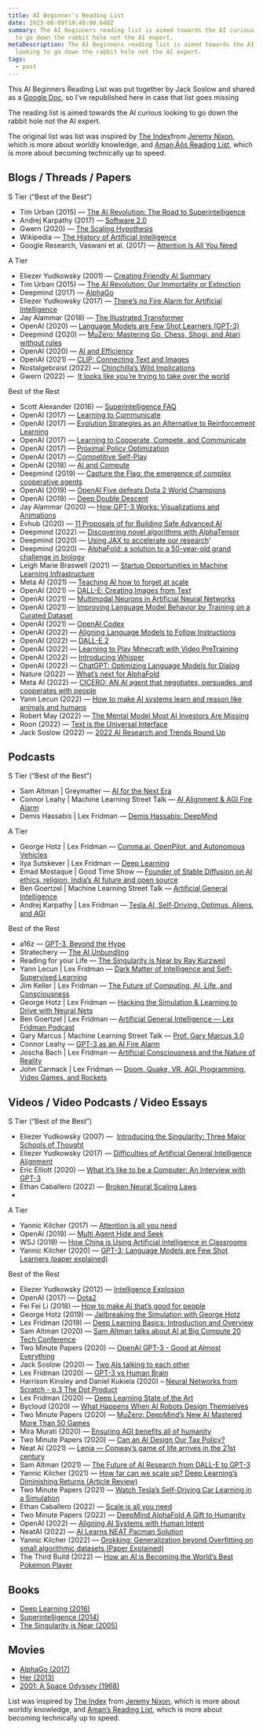 ```yaml
---
title: AI Beginner's Reading List
date: 2023-06-09T19:40:00.640Z
summary: The AI Beginners reading list is aimed towards the AI curious looking
  to go down the rabbit hole not the AI expert.
metaDescription: The AI Beginners reading list is aimed towards the AI curious
  looking to go down the rabbit hole not the AI expert.
tags:
  - post
---
```

This AI Beginners Reading List was put together by Jack Soslow and shared as a [Google Doc](https://docs.google.com/document/d/1bEQM1W-1fzSVWNbS4ne5PopB2b7j8zD4Jc3nm4rbK-U/edit), so I've republished here in case that list goes missing

The reading list is aimed towards the AI curious looking to go down the rabbit hole not the AI expert.

The original list was list was inspired by [The Index](https://docs.google.com/document/d/16GRHrEqy1p_ZrmLWIn0eUW4ELcEzol619pcZjRpCefM/edit)from [Jeremy Nixon](https://twitter.com/JvNixon), which is more about worldly knowledge, and [Aman‚Äôs Reading List](https://aman.ai/read/), which is more about becoming technically up to speed.

## Blogs / Threads / Papers

S Tier (“Best of the Best”)

* Tim Urban (2015) — [The AI Revolution: The Road to Superintelligence](https://waitbutwhy.com/2015/01/artificial-intelligence-revolution-1.html)
* Andrej Karpathy (2017) — [Software 2.0](https://karpathy.medium.com/)
* Gwern (2020) — [The Scaling Hypothesis](https://www.gwern.net/Scaling-hypothesis)
* Wikipedia — [The History of Artificial Intelligence](https://en.wikipedia.org/wiki/History_of_artificial_intelligence)
* Google Research, Vaswani et al. (2017) — [Attention Is All You Need](https://arxiv.org/abs/1706.03762)



A Tier

* Eliezer Yudkowsky (2001) — [Creating Friendly AI Summary](https://www.lesswrong.com/tag/creating-friendly-ai#:~:text=CFAI%20is%20about%20the%20design,are%20subject%20to%20design%20decisions.)
* Tim Urban (2015) — [The AI Revolution: Our Immortality or Extinction](https://waitbutwhy.com/2015/01/artificial-intelligence-revolution-2.html)
* Deepmind (2017) — [AlphaGo](https://www.deepmind.com/research/highlighted-research/alphago)
* Eliezer Yudkowsky (2017) — [There’s no Fire Alarm for Artificial Intelligence](https://www.lesswrong.com/posts/BEtzRE2M5m9YEAQpX/there-s-no-fire-alarm-for-artificial-general-intelligence)
* Jay Alammar (2018) — [The Illustrated Transformer](http://jalammar.github.io/illustrated-transformer/)
* OpenAI (2020) — [Language Models are Few Shot Learners (GPT-3)](https://arxiv.org/abs/2005.14165)
* Deepmind (2020) — [MuZero: Mastering Go, Chess, Shogi, and Atari without rules](https://www.deepmind.com/blog/muzero-mastering-go-chess-shogi-and-atari-without-rules)
* OpenAI (2020) — [AI and Efficiency](https://openai.com/blog/ai-and-efficiency/)
* OpenAI (2021) — [CLIP: Connecting Text and Images](https://openai.com/blog/clip/)
* Nostalgebraist (2022) — [Chinchilla’s Wild Implications](https://www.lesswrong.com/posts/6Fpvch8RR29qLEWNH/chinchilla-s-wild-implications)
* Gwern (2022) —  [It looks like you’re trying to take over the world](https://www.gwern.net/fiction/Clippy)



Best of the Rest

* Scott Alexander (2016) — [Superintelligence FAQ](https://www.lesswrong.com/posts/LTtNXM9shNM9AC2mp/superintelligence-faq)
* OpenAI (2017) — [Learning to Communicate](https://openai.com/blog/learning-to-communicate/)
* OpenAI (2017) — [Evolution Strategies as an Alternative to Reinforcement Learning](https://openai.com/blog/evolution-strategies/)
* OpenAI (2017) — [Learning to Cooperate, Compete, and Communicate](https://openai.com/blog/learning-to-cooperate-compete-and-communicate/)
* OpenAI (2017) — [Proximal Policy Optimization](https://openai.com/blog/openai-baselines-ppo/)
* OpenAI (2017) —[ Competitive Self-Play](https://openai.com/blog/competitive-self-play/)
* OpenAI (2018) — [AI and Compute](https://openai.com/blog/ai-and-compute/)
* Deepmind (2019) — [Capture the Flag: the emergence of complex cooperative agents](https://www.deepmind.com/blog/capture-the-flag-the-emergence-of-complex-cooperative-agents)
* OpenAI (2019) — [OpenAI Five defeats Dota 2 World Champions](https://openai.com/blog/openai-five-defeats-dota-2-world-champions/)
* OpenAI (2019) — [Deep Double Descent](https://openai.com/blog/deep-double-descent/)
* Jay Alammar (2020) — [How GPT-3 Works: Visualizations and Animations](https://jalammar.github.io/how-gpt3-works-visualizations-animations/)
* Evhub (2020) — [11 Proposals of for Building Safe Advanced AI](https://www.lesswrong.com/posts/fRsjBseRuvRhMPPE5/an-overview-of-11-proposals-for-building-safe-advanced-ai)
* Deepmind (2022) — [Discovering novel algorithms with AlphaTensor](https://www.deepmind.com/blog/discovering-novel-algorithms-with-alphatensor)
* Deepmind (2020) — [Using JAX to accelerate our research](https://www.deepmind.com/blog/using-jax-to-accelerate-our-research)’
* Deepmind (2020) — [AlphaFold: a solution to a 50-year-old grand challenge in biology](https://www.deepmind.com/blog/alphafold-a-solution-to-a-50-year-old-grand-challenge-in-biology)
* Leigh Marie Braswell (2021) — [Startup Opportunities in Machine Learning Infrastructure](https://leighmariebraswell.substack.com/p/startup-opportunities-in-machine)
* Meta AI (2021) — [Teaching AI how to forget at scale](https://ai.facebook.com/blog/teaching-ai-how-to-forget-at-scale/)
* OpenAI (2021) — [DALL-E: Creating Images from Text](https://openai.com/blog/dall-e/)
* OpenAI (2021) — [Multimodal Neurons in Artificial Neural Networks](https://openai.com/blog/multimodal-neurons/)
* OpenAI (2021) — [Improving Language Model Behavior by Training on a Curated Dataset](https://openai.com/blog/improving-language-model-behavior/)
* OpenAI (2021) — [OpenAI Codex](https://openai.com/blog/openai-codex/)
* OpenAI (2022) — [Aligning Language Models to Follow Instructions](https://openai.com/blog/instruction-following/)
* OpenAI (2022) — [DALL-E 2](https://openai.com/blog/dall-e-2/)
* OpenAI (2022) — [Learning to Play Minecraft with Video PreTraining](https://openai.com/blog/vpt/)
* OpenAI (2022) — [Introducing Whisper](https://openai.com/blog/whisper/)
* OpenAI (2022) — [ChatGPT: Optimizing Language Models for Dialog](https://openai.com/blog/chatgpt/)
* Nature (2022) — [What’s next for AlphaFold](https://www.nature.com/articles/d41586-022-00997-5)
* Meta AI (2022) — [CICERO: AN AI agent that negotiates, persuades, and cooperates with people](https://ai.facebook.com/blog/cicero-ai-negotiates-persuades-and-cooperates-with-people/)
* Yann Lecun (2022) — [How to make AI systems learn and reason like animals and humans](https://ai.facebook.com/blog/yann-lecun-advances-in-ai-research/)
* Robert May (2022) — [The Mental Model Most AI Investors Are Missing](https://investinginai.substack.com/p/the-mental-model-most-ai-investors)
* Roon (2022) — [Text is the Universal Interface](https://scale.com/blog/text-universal-interface)
* Jack Soslow (2022) — [2022 AI Research and Trends Round Up](https://twitter.com/JackSoslow/status/1600552299231051776)

## Podcasts

S Tier (“Best of the Best”)

* Sam Altman | Greymatter — [AI for the Next Era](https://open.spotify.com/episode/7taK2t3Xk2TbZfM4P3DA4Y?si=a76ee35134254f14)
* Connor Leahy | Machine Learning Street Talk — [AI Alignment & AGI Fire Alarm](https://open.spotify.com/episode/5zlcgQv37KZnS6i3Wlkd8A?si=6b868419a57a400e)
* Demis Hassabis | Lex Fridman — [Demis Hassabis: DeepMind](https://open.spotify.com/episode/1zcT7fUeArhjU8J7weCzvG?si=0240720c60904089)



A Tier

* George Hotz | Lex Fridman — [Comma.ai, OpenPilot, and Autonomous Vehicles](https://open.spotify.com/episode/0AE0Rd4y1X5s9swtggIoNB?si=78b3d2c785cc4a12)
* Ilya Sutskever | Lex Fridman — [Deep Learning](https://open.spotify.com/episode/1u3n11xrcap61wuuvK8RGn?si=20bd5d975bca4ed2)
* Emad Mostaque | Good Time Show — [Founder of Stable Diffusion on AI ethics, religion, India’s AI future and open source](https://open.spotify.com/episode/7hv6j1yTiW1Tz8JkpGqffJ?si=17180cd78c1942d8)
* Ben Goertzel | Machine Learning Street Talk — [Artificial General Intelligence](https://open.spotify.com/episode/5zlcgQv37KZnS6i3Wlkd8A?si=6b868419a57a400e)
* Andrej Karpathy | Lex Fridman — [Tesla AI, Self-Driving, Optimus, Aliens, and AGI](https://open.spotify.com/episode/28yFp9dzo61CiOf0Ejxxhe?si=a41b6af2640a406b)



Best of the Rest

* a16z — [GPT-3, Beyond the Hype](https://open.spotify.com/episode/6YhsDtDTBSnsdAXfKUsZHi?si=78f996a194bd450b)
* Stratechery — [The AI Unbundling](https://open.spotify.com/episode/0KhbryFLBCHPZDA8M1Guh1?si=2b8ed7e5b69f4d6f)
* Reading for your Life — [The Singularity is Near by Ray Kurzweil](https://open.spotify.com/episode/1Yzk9Ot3WPKmj7VQFEeGIw?si=7c2f653cdd4543d7)
* Yann Lecun | Lex Fridman — [Dark Matter of Intelligence and Self-Supervised Learning](https://open.spotify.com/episode/6NJt7waroZKSbkt9sZlD7I?si=6853f888be5d430b)
* Jim Keller | Lex Fridman — [The Future of Computing, AI, Life, and Consciousness](https://open.spotify.com/episode/13evHqkSPMpMMU1zfXEtAg?si=dc896123ed14419d)
* George Hotz | Lex Fridman — [Hacking the Simulation & Learning to Drive with Neural Nets](https://open.spotify.com/episode/1LUuv5NInzIUf3I4sCzZOk?si=571a230073484edb)
* Ben Goertzel | Lex Fridman — [Artificial General Intelligence — Lex Fridman Podcast](https://open.spotify.com/episode/7a1KzyIHHF51aTsuaEeejE?si=4b19f8aadfae4f4b)
* Gary Marcus | Machine Learning Street Talk — [Prof. Gary Marcus 3.0](https://open.spotify.com/episode/5E2fJ2F7cXvu0PJuvKvnmL?si=07f4e3f35da747ff)
* Connor Leahy — [GPT-3 as an AI Fire Alarm](https://open.spotify.com/episode/5zlcgQv37KZnS6i3Wlkd8A?si=6b868419a57a400e)
* Joscha Bach | Lex Fridman — [Artificial Consciousness and the Nature of Reality](https://open.spotify.com/episode/1jj1KRKXwPnj77ybmvjWKD?si=8UMuLEeJQ5yVPuPmgkFNCQ)
* John Carmack | Lex Fridman — [Doom, Quake, VR, AGI, Programming, Video Games, and Rockets](https://open.spotify.com/episode/3LddnZjkpflldHXnRZ0rrw?si=87689c23fb57467d)



## Videos / Video Podcasts / Video Essays

S Tier (“Best of the Best”)

* Eliezer Yudkowsky (2007) —  [Introducing the Singularity: Three Major Schools of Thought](https://www.youtube.com/watch?v=P6FXqVcLC9Y&t=2s)
* Eliezer Yudkowsky (2017) — [Difficulties of Artificial General Intelligence Alignment](https://www.youtube.com/watch?v=YicCAgjsky8&t=1684s)
* Eric Elliott (2020) — [What it’s like to be a Computer: An Interview with GPT-3](https://www.youtube.com/watch?v=PqbB07n_uQ4&list=LL9prNeWkI6ktwDLqP8675_w&index=439)
* Ethan Caballero (2022) — [Broken Neural Scaling Laws](https://www.youtube.com/watch?v=SV87S38M1J4)
*

A Tier

* Yannic Kilcher (2017) — [Attention is all you need](https://www.youtube.com/watch?v=iDulhoQ2pro)
* OpenAI (2019) — [Multi Agent Hide and Seek](https://www.youtube.com/watch?v=kopoLzvh5jY&list=FL9prNeWkI6ktwDLqP8675_w&index=15)
* WSJ (2019) — [How China is Using Artificial Intelligence in Classrooms](https://www.youtube.com/watch?v=JMLsHI8aV0g&list=LL9prNeWkI6ktwDLqP8675_w&index=424)
* Yannic Kilcher (2020) — [GPT-3: Language Models are Few Shot Learners (paper explained)](https://www.youtube.com/watch?v=SY5PvZrJhLE&t=7s)



Best of the Rest

* Eliezer Yudkowsky (2012) — [Intelligence Explosion](https://www.youtube.com/watch?v=D6peN9LiTWA&t=1838s)
* OpenAI (2017) — [Dota2](https://www.youtube.com/watch?v=l92J1UvHf6M&feature=emb_title)
* Fei Fei Li (2018) — [How to make AI that’s good for people](https://www.blog.google/perspectives/fei-fei-li/how-make-ai-good-for-people/)
* George Hotz (2019) — [Jailbreaking the Simulation with George Hotz](https://www.youtube.com/watch?v=ESXOAJRdcwQ&list=LL9prNeWkI6ktwDLqP8675_w&index=415&t=2065s)
* Lex Fridman (2019) — [Deep Learning Basics: Introduction and Overview](https://www.youtube.com/watch?v=O5xeyoRL95U&list=LL9prNeWkI6ktwDLqP8675_w&index=402&t=2s)
* Sam Altman (2020) — [Sam Altman talks about AI at Big Compute 20 Tech Conference](https://www.youtube.com/watch?v=0TRtSk-ufu0&list=PLq3rkhTjKmZq3ZbWW_dFVaaNAJG0mSkEd&index=25)
* Two Minute Papers (2020) — [OpenAI GPT-3 - Good at Almost Everything](https://www.youtube.com/watch?v=_x9AwxfjxvE&list=LL9prNeWkI6ktwDLqP8675_w&index=435)
* Jack Soslow (2020) — [Two AIs talking to each other](https://www.youtube.com/watch?v=jz78fSnBG0s&list=LL9prNeWkI6ktwDLqP8675_w&index=308)
* Lex Fridman (2020) — [GPT-3 vs Human Brain](https://www.youtube.com/watch?v=kpiY_LemaTc&list=LL9prNeWkI6ktwDLqP8675_w&index=365)
* Harrison Kinsley and Daniel Kukiela (2020) – [Neural Networks from Scratch - p.3 The Dot Product](https://www.youtube.com/watch?v=tMrbN67U9d4&list=LL9prNeWkI6ktwDLqP8675_w&index=403)
* Lex Fridman (2020) — [Deep Learning State of the Art](https://www.youtube.com/watch?v=0VH1Lim8gL8&list=LL9prNeWkI6ktwDLqP8675_w&index=405)
* Bycloud (2020) — [What Happens When AI Robots Design Themselves](https://www.youtube.com/watch?v=RAyQYCCYRP8&list=LL9prNeWkI6ktwDLqP8675_w&index=414)
* Two Minute Papers (2020) — [MuZero: DeepMind’s New AI Mastered More Than 50 Games](https://www.youtube.com/watch?v=hYV4-m7_SK8&list=LL9prNeWkI6ktwDLqP8675_w&index=421)
* Mira Murati (2020) — [Ensuring AGI benefits all of humanity](https://www.youtube.com/watch?v=SGY0WWsj1fA)
* Two Minute Papers (2020) — [Can an AI Design Our Tax Policy?](https://www.youtube.com/watch?v=Sr2ga3BBMTc&list=LL9prNeWkI6ktwDLqP8675_w&index=437)
* Neat AI (2021) — [Lenia — Conway’s game of life arrives in the 21st century](https://www.youtube.com/watch?v=7-97RhAZhXI&list=FL9prNeWkI6ktwDLqP8675_w&index=3)
* Sam Altman (2021) — [The Future of AI Research from DALL-E to GPT-3](https://www.youtube.com/watch?v=rr8N5IOvTGk&list=LL9prNeWkI6ktwDLqP8675_w&index=99)
* Yannic Kilcher (2021) — [How far can we scale up? Deep Learning’s Diminishing Returns (Article Review)](https://www.youtube.com/watch?v=wTzvKB6D_34&list=LL9prNeWkI6ktwDLqP8675_w&index=191)
* Two Minute Papers (2021) — [Watch Tesla’s Self-Driving Car Learning in a Simulation](https://www.youtube.com/watch?v=6hkiTejoyms&list=LL9prNeWkI6ktwDLqP8675_w&index=201)
* Ethan Caballero (2022) — [Scale is all you need](https://www.youtube.com/watch?v=UPlv-lFWITI&t=483s)
* Two Minute Papers (2022) — [DeepMind AlphaFold A Gift to Humanity](https://www.youtube.com/watch?v=FYVf0bRgO5Q&list=LL9prNeWkI6ktwDLqP8675_w&index=97)
* OpenAI (2022) — [Aligning AI Systems with Human Intent](https://www.youtube.com/watch?v=yWDUzNiWPJA&list=LL9prNeWkI6ktwDLqP8675_w&index=102)
* NeatAI (2022) — [AI Learns NEAT Pacman Solution](https://www.youtube.com/watch?v=iNSx-pB8t54&list=LL9prNeWkI6ktwDLqP8675_w&index=105)
* Yannic Kilcher (2022) — [Grokking: Generalization beyond Overfitting on small algorithmic datasets (Paper Explained)](https://www.youtube.com/watch?v=dND-7llwrpw&list=LL9prNeWkI6ktwDLqP8675_w&index=189)
* The Third Build (2022) — [How an AI is Becoming the World’s Best Pokemon Player](https://www.youtube.com/watch?v=rhvj7CmTRkg&list=LL9prNeWkI6ktwDLqP8675_w&index=206&t=411s)

## Books

* [Deep Learning (2016)](https://www.deeplearningbook.org/)
* [Superintelligence (2014)](https://www.amazon.com/Superintelligence-Nick-Bostrom-audiobook/dp/B00LPMFE9Y)
* [The Singularity is Near (2005)](https://www.amazon.com/Singularity-Near-Humans-Transcend-Biology/dp/0143037889)

## Movies

* [AlphaGo (2017)](https://www.rottentomatoes.com/m/alphago)
* [Her (2013)](https://www.rottentomatoes.com/m/her)
* [2001: A Space Odyssey (1968)](https://www.imdb.com/title/tt0062622/)



List was inspired by [The Index](https://docs.google.com/document/d/16GRHrEqy1p_ZrmLWIn0eUW4ELcEzol619pcZjRpCefM/edit) from [Jeremy Nixon](https://twitter.com/JvNixon), which is more about worldly knowledge, and [Aman’s Reading List](https://aman.ai/read/), which is more about becoming technically up to speed.